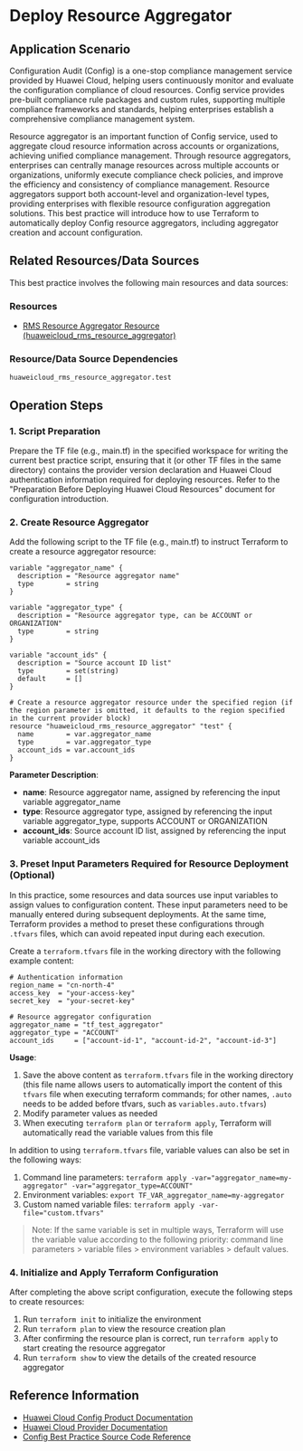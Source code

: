 # Deploy Resource Aggregator

## Application Scenario

Configuration Audit (Config) is a one-stop compliance management service provided by Huawei Cloud, helping users continuously monitor and evaluate the configuration compliance of cloud resources. Config service provides pre-built compliance rule packages and custom rules, supporting multiple compliance frameworks and standards, helping enterprises establish a comprehensive compliance management system.

Resource aggregator is an important function of Config service, used to aggregate cloud resource information across accounts or organizations, achieving unified compliance management. Through resource aggregators, enterprises can centrally manage resources across multiple accounts or organizations, uniformly execute compliance check policies, and improve the efficiency and consistency of compliance management. Resource aggregators support both account-level and organization-level types, providing enterprises with flexible resource configuration aggregation solutions. This best practice will introduce how to use Terraform to automatically deploy Config resource aggregators, including aggregator creation and account configuration.

## Related Resources/Data Sources

This best practice involves the following main resources and data sources:

### Resources

- [RMS Resource Aggregator Resource (huaweicloud_rms_resource_aggregator)](https://registry.terraform.io/providers/huaweicloud/huaweicloud/latest/docs/resources/rms_resource_aggregator)

### Resource/Data Source Dependencies

```
huaweicloud_rms_resource_aggregator.test
```

## Operation Steps

### 1. Script Preparation

Prepare the TF file (e.g., main.tf) in the specified workspace for writing the current best practice script, ensuring that it (or other TF files in the same directory) contains the provider version declaration and Huawei Cloud authentication information required for deploying resources.
Refer to the "Preparation Before Deploying Huawei Cloud Resources" document for configuration introduction.

### 2. Create Resource Aggregator

Add the following script to the TF file (e.g., main.tf) to instruct Terraform to create a resource aggregator resource:

```hcl
variable "aggregator_name" {
  description = "Resource aggregator name"
  type        = string
}

variable "aggregator_type" {
  description = "Resource aggregator type, can be ACCOUNT or ORGANIZATION"
  type        = string
}

variable "account_ids" {
  description = "Source account ID list"
  type        = set(string)
  default     = []
}

# Create a resource aggregator resource under the specified region (if the region parameter is omitted, it defaults to the region specified in the current provider block)
resource "huaweicloud_rms_resource_aggregator" "test" {
  name        = var.aggregator_name
  type        = var.aggregator_type
  account_ids = var.account_ids
}
```

**Parameter Description**:
- **name**: Resource aggregator name, assigned by referencing the input variable aggregator_name
- **type**: Resource aggregator type, assigned by referencing the input variable aggregator_type, supports ACCOUNT or ORGANIZATION
- **account_ids**: Source account ID list, assigned by referencing the input variable account_ids

### 3. Preset Input Parameters Required for Resource Deployment (Optional)

In this practice, some resources and data sources use input variables to assign values to configuration content. These input parameters need to be manually entered during subsequent deployments.
At the same time, Terraform provides a method to preset these configurations through `.tfvars` files, which can avoid repeated input during each execution.

Create a `terraform.tfvars` file in the working directory with the following example content:

```hcl
# Authentication information
region_name = "cn-north-4"
access_key  = "your-access-key"
secret_key  = "your-secret-key"

# Resource aggregator configuration
aggregator_name = "tf_test_aggregator"
aggregator_type = "ACCOUNT"
account_ids     = ["account-id-1", "account-id-2", "account-id-3"]
```

**Usage**:

1. Save the above content as `terraform.tfvars` file in the working directory (this file name allows users to automatically import the content of this `tfvars` file when executing terraform commands; for other names, `.auto` needs to be added before tfvars, such as `variables.auto.tfvars`)
2. Modify parameter values as needed
3. When executing `terraform plan` or `terraform apply`, Terraform will automatically read the variable values from this file

In addition to using `terraform.tfvars` file, variable values can also be set in the following ways:

1. Command line parameters: `terraform apply -var="aggregator_name=my-aggregator" -var="aggregator_type=ACCOUNT"`
2. Environment variables: `export TF_VAR_aggregator_name=my-aggregator`
3. Custom named variable files: `terraform apply -var-file="custom.tfvars"`

> Note: If the same variable is set in multiple ways, Terraform will use the variable value according to the following priority: command line parameters > variable files > environment variables > default values.

### 4. Initialize and Apply Terraform Configuration

After completing the above script configuration, execute the following steps to create resources:

1. Run `terraform init` to initialize the environment
2. Run `terraform plan` to view the resource creation plan
3. After confirming the resource plan is correct, run `terraform apply` to start creating the resource aggregator
4. Run `terraform show` to view the details of the created resource aggregator

## Reference Information

- [Huawei Cloud Config Product Documentation](https://support.huaweicloud.com/rms/index.html)
- [Huawei Cloud Provider Documentation](https://registry.terraform.io/providers/huaweicloud/huaweicloud/latest/docs)
- [Config Best Practice Source Code Reference](https://github.com/huaweicloud/terraform-provider-huaweicloud/tree/master/examples/rms)
